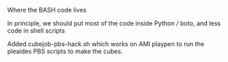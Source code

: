 Where the BASH code lives

In principle, we should put most of the code inside Python / boto, and less code in shell scripts

Added cubejob-pbs-hack.sh which works on AMI playpen to run the pleaides PBS scripts to make the cubes.
